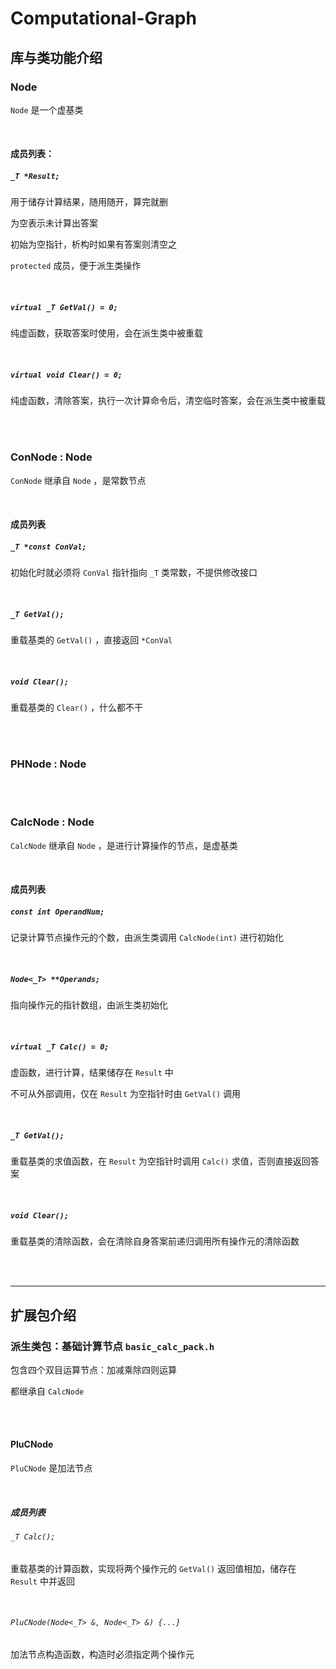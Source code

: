 # Computational-Graph

## 库与类功能介绍

### Node

`Node` 是一个虚基类

<br/>

#### 成员列表：

##### `_T *Result;`

用于储存计算结果，随用随开，算完就删

为空表示未计算出答案

初始为空指针，析构时如果有答案则清空之

`protected` 成员，便于派生类操作

<br/>

##### `virtual _T GetVal() = 0;`

纯虚函数，获取答案时使用，会在派生类中被重载

<br/>

##### `virtual void Clear() = 0;`

纯虚函数，清除答案，执行一次计算命令后，清空临时答案，会在派生类中被重载

<br/>

<br/>

### ConNode : Node

`ConNode` 继承自 `Node` ，是常数节点

<br/>

#### 成员列表

##### `_T *const ConVal;`

初始化时就必须将 `ConVal` 指针指向 `_T` 类常数，不提供修改接口

<br/>

##### `_T GetVal();`

重载基类的 `GetVal()` ，直接返回 `*ConVal`

<br/>

##### `void Clear();`

重载基类的 `Clear()` ，什么都不干

<br/>

<br/>

### PHNode : Node

<br/>

<br/>

### CalcNode : Node

`CalcNode` 继承自 `Node` ，是进行计算操作的节点，是虚基类

<br/>

#### 成员列表

##### `const int OperandNum;`

记录计算节点操作元的个数，由派生类调用 `CalcNode(int)` 进行初始化

<br/>

##### `Node<_T> **Operands;`

指向操作元的指针数组，由派生类初始化

<br/>

##### `virtual _T Calc() = 0;`

虚函数，进行计算，结果储存在 `Result` 中

不可从外部调用，仅在 `Result` 为空指针时由 `GetVal()` 调用

<br/>

##### `_T GetVal();`

重载基类的求值函数，在 `Result` 为空指针时调用 `Calc()` 求值，否则直接返回答案

<br/>

##### `void Clear();`

重载基类的清除函数，会在清除自身答案前递归调用所有操作元的清除函数

<br/>

<br/>

---

## 扩展包介绍
 
### 派生类包：基础计算节点 `basic_calc_pack.h`

包含四个双目运算节点：加减乘除四则运算

都继承自 `CalcNode`

<br/>

<br/>

#### PluCNode

`PluCNode` 是加法节点

<br/>

##### 成员列表

###### `_T Calc();`

重载基类的计算函数，实现将两个操作元的 `GetVal()` 返回值相加，储存在 `Result` 中并返回

<br/>

###### `PluCNode(Node<_T> &, Node<_T> &) {...}` 

加法节点构造函数，构造时必须指定两个操作元

<br/>
